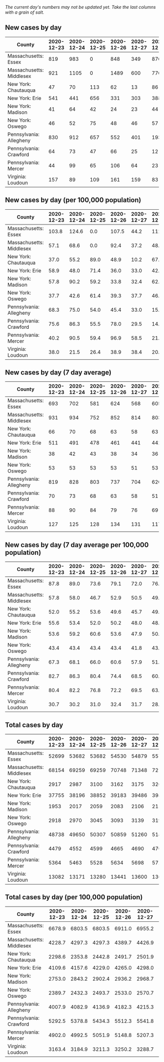 _The current day's numbers may not be updated yet. Take the last columns with a grain of salt._
## New cases by day

| County | 2020-12-23 | 2020-12-24 | 2020-12-25 | 2020-12-26 | 2020-12-27 | 2020-12-28 | 2020-12-29 |
| --- | --- | --- | --- | --- | --- | --- | --- |
| Massachusetts: Essex | 819 | 983 | 0 | 848 | 349 | 876 |  |
| Massachusetts: Middlesex | 921 | 1105 | 0 | 1489 | 600 | 776 |  |
| New York: Chautauqua | 47 | 70 | 113 | 62 | 13 | 86 |  |
| New York: Erie | 541 | 441 | 656 | 331 | 303 | 388 |  |
| New York: Madison | 41 | 64 | 42 | 24 | 23 | 44 |  |
| New York: Oswego | 46 | 52 | 75 | 48 | 46 | 57 |  |
| Pennsylvania: Allegheny | 830 | 912 | 657 | 552 | 401 | 193 | 1020 |
| Pennsylvania: Crawford | 64 | 73 | 47 | 66 | 25 | 12 | 58 |
| Pennsylvania: Mercer | 44 | 99 | 65 | 106 | 64 | 23 | 87 |
| Virginia: Loudoun | 157 | 89 | 109 | 161 | 159 | 83 | 165 |

## New cases by day (per 100,000 population)

| County | 2020-12-23 | 2020-12-24 | 2020-12-25 | 2020-12-26 | 2020-12-27 | 2020-12-28 | 2020-12-29 |
| --- | --- | --- | --- | --- | --- | --- | --- |
| Massachusetts: Essex | 103.8 | 124.6 | 0.0 | 107.5 | 44.2 | 111.0 |  |
| Massachusetts: Middlesex | 57.1 | 68.6 | 0.0 | 92.4 | 37.2 | 48.1 |  |
| New York: Chautauqua | 37.0 | 55.2 | 89.0 | 48.9 | 10.2 | 67.8 |  |
| New York: Erie | 58.9 | 48.0 | 71.4 | 36.0 | 33.0 | 42.2 |  |
| New York: Madison | 57.8 | 90.2 | 59.2 | 33.8 | 32.4 | 62.0 |  |
| New York: Oswego | 37.7 | 42.6 | 61.4 | 39.3 | 37.7 | 46.7 |  |
| Pennsylvania: Allegheny | 68.3 | 75.0 | 54.0 | 45.4 | 33.0 | 15.9 | 83.9 |
| Pennsylvania: Crawford | 75.6 | 86.3 | 55.5 | 78.0 | 29.5 | 14.2 | 68.5 |
| Pennsylvania: Mercer | 40.2 | 90.5 | 59.4 | 96.9 | 58.5 | 21.0 | 79.5 |
| Virginia: Loudoun | 38.0 | 21.5 | 26.4 | 38.9 | 38.4 | 20.1 | 39.9 |

## New cases by day (7 day average)

| County | 2020-12-23 | 2020-12-24 | 2020-12-25 | 2020-12-26 | 2020-12-27 | 2020-12-28 | 2020-12-29 |
| --- | --- | --- | --- | --- | --- | --- | --- |
| Massachusetts: Essex | 693 | 702 | 581 | 624 | 568 | 605 |  |
| Massachusetts: Middlesex | 931 | 934 | 752 | 852 | 814 | 803 |  |
| New York: Chautauqua | 66 | 70 | 68 | 63 | 58 | 63 |  |
| New York: Erie | 511 | 491 | 478 | 461 | 441 | 441 |  |
| New York: Madison | 38 | 42 | 43 | 38 | 34 | 36 |  |
| New York: Oswego | 53 | 53 | 53 | 53 | 51 | 53 |  |
| Pennsylvania: Allegheny | 819 | 828 | 803 | 737 | 704 | 620 | 652 |
| Pennsylvania: Crawford | 70 | 73 | 68 | 63 | 58 | 51 | 49 |
| Pennsylvania: Mercer | 88 | 90 | 84 | 79 | 76 | 69 | 70 |
| Virginia: Loudoun | 127 | 125 | 128 | 134 | 131 | 117 | 132 |

## New cases by day (7 day average per 100,000 population)

| County | 2020-12-23 | 2020-12-24 | 2020-12-25 | 2020-12-26 | 2020-12-27 | 2020-12-28 | 2020-12-29 |
| --- | --- | --- | --- | --- | --- | --- | --- |
| Massachusetts: Essex | 87.8 | 89.0 | 73.6 | 79.1 | 72.0 | 76.7 |  |
| Massachusetts: Middlesex | 57.8 | 58.0 | 46.7 | 52.9 | 50.5 | 49.8 |  |
| New York: Chautauqua | 52.0 | 55.2 | 53.6 | 49.6 | 45.7 | 49.6 |  |
| New York: Erie | 55.6 | 53.4 | 52.0 | 50.2 | 48.0 | 48.0 |  |
| New York: Madison | 53.6 | 59.2 | 60.6 | 53.6 | 47.9 | 50.7 |  |
| New York: Oswego | 43.4 | 43.4 | 43.4 | 43.4 | 41.8 | 43.4 |  |
| Pennsylvania: Allegheny | 67.3 | 68.1 | 66.0 | 60.6 | 57.9 | 51.0 | 53.6 |
| Pennsylvania: Crawford | 82.7 | 86.3 | 80.4 | 74.4 | 68.5 | 60.3 | 57.9 |
| Pennsylvania: Mercer | 80.4 | 82.2 | 76.8 | 72.2 | 69.5 | 63.1 | 64.0 |
| Virginia: Loudoun | 30.7 | 30.2 | 31.0 | 32.4 | 31.7 | 28.3 | 31.9 |

## Total cases by day

| County | 2020-12-23 | 2020-12-24 | 2020-12-25 | 2020-12-26 | 2020-12-27 | 2020-12-28 | 2020-12-29 |
| --- | --- | --- | --- | --- | --- | --- | --- |
| Massachusetts: Essex | 52699 | 53682 | 53682 | 54530 | 54879 | 55755 |  |
| Massachusetts: Middlesex | 68154 | 69259 | 69259 | 70748 | 71348 | 72124 |  |
| New York: Chautauqua | 2917 | 2987 | 3100 | 3162 | 3175 | 3261 |  |
| New York: Erie | 37755 | 38196 | 38852 | 39183 | 39486 | 39874 |  |
| New York: Madison | 1953 | 2017 | 2059 | 2083 | 2106 | 2150 |  |
| New York: Oswego | 2918 | 2970 | 3045 | 3093 | 3139 | 3196 |  |
| Pennsylvania: Allegheny | 48738 | 49650 | 50307 | 50859 | 51260 | 51453 | 52473 |
| Pennsylvania: Crawford | 4479 | 4552 | 4599 | 4665 | 4690 | 4702 | 4760 |
| Pennsylvania: Mercer | 5364 | 5463 | 5528 | 5634 | 5698 | 5721 | 5808 |
| Virginia: Loudoun | 13082 | 13171 | 13280 | 13441 | 13600 | 13683 | 13848 |

## Total cases by day (per 100,000 population)

| County | 2020-12-23 | 2020-12-24 | 2020-12-25 | 2020-12-26 | 2020-12-27 | 2020-12-28 | 2020-12-29 |
| --- | --- | --- | --- | --- | --- | --- | --- |
| Massachusetts: Essex | 6678.9 | 6803.5 | 6803.5 | 6911.0 | 6955.2 | 7066.2 |  |
| Massachusetts: Middlesex | 4228.7 | 4297.3 | 4297.3 | 4389.7 | 4426.9 | 4475.0 |  |
| New York: Chautauqua | 2298.6 | 2353.8 | 2442.8 | 2491.7 | 2501.9 | 2569.7 |  |
| New York: Erie | 4109.6 | 4157.6 | 4229.0 | 4265.0 | 4298.0 | 4340.3 |  |
| New York: Madison | 2753.0 | 2843.2 | 2902.4 | 2936.2 | 2968.7 | 3030.7 |  |
| New York: Oswego | 2389.7 | 2432.3 | 2493.7 | 2533.0 | 2570.7 | 2617.3 |  |
| Pennsylvania: Allegheny | 4007.9 | 4082.9 | 4136.9 | 4182.3 | 4215.3 | 4231.2 | 4315.1 |
| Pennsylvania: Crawford | 5292.5 | 5378.8 | 5434.3 | 5512.3 | 5541.8 | 5556.0 | 5624.5 |
| Pennsylvania: Mercer | 4902.0 | 4992.5 | 5051.9 | 5148.8 | 5207.3 | 5228.3 | 5307.8 |
| Virginia: Loudoun | 3163.4 | 3184.9 | 3211.3 | 3250.2 | 3288.7 | 3308.8 | 3348.7 |
